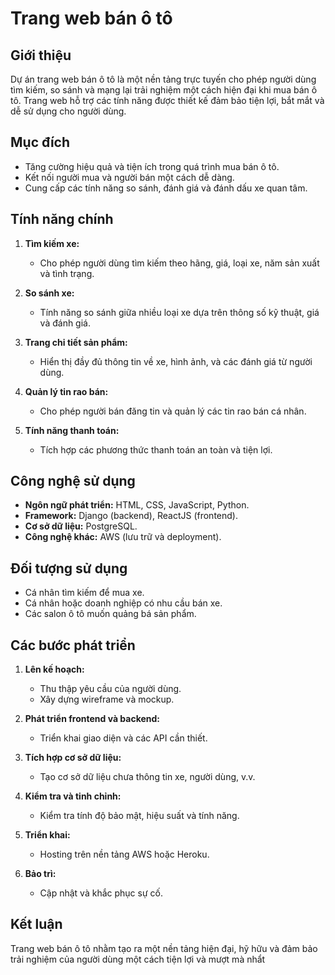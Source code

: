 # Trang web bán ô tô

## Giới thiệu
Dự án trang web bán ô tô là một nền tảng trực tuyến cho phép người dùng tìm kiếm, so sánh và mạng lại trải nghiệm một cách hiện đại khi mua bán ô tô. Trang web hỗ trợ các tính năng được thiết kế đảm bảo tiện lợi, bắt mắt và dễ sử dụng cho người dùng.

## Mục đích
- Tăng cường hiệu quả và tiện ích trong quá trình mua bán ô tô.
- Kết nối người mua và người bán một cách dễ dàng.
- Cung cấp các tính năng so sánh, đánh giá và đánh dấu xe quan tâm.

## Tính năng chính
1. **Tìm kiếm xe:**
   - Cho phép người dùng tìm kiếm theo hãng, giá, loại xe, năm sản xuất và tình trạng.
   
2. **So sánh xe:**
   - Tính năng so sánh giữa nhiều loại xe dựa trên thông số kỹ thuật, giá và đánh giá.

3. **Trang chi tiết sản phẩm:**
   - Hiển thị đầy đủ thông tin về xe, hình ảnh, và các đánh giá từ người dùng.

4. **Quản lý tin rao bán:**
   - Cho phép người bán đăng tin và quản lý các tin rao bán cá nhân.

5. **Tính năng thanh toán:**
   - Tích hợp các phương thức thanh toán an toàn và tiện lợi.

## Công nghệ sử dụng
- **Ngôn ngữ phát triển:** HTML, CSS, JavaScript, Python.
- **Framework:** Django (backend), ReactJS (frontend).
- **Cơ sở dữ liệu:** PostgreSQL.
- **Công nghệ khác:** AWS (lưu trữ và deployment).

## Đối tượng sử dụng
- Cá nhân tìm kiếm để mua xe.
- Cá nhân hoặc doanh nghiệp có nhu cầu bán xe.
- Các salon ô tô muốn quảng bá sản phẩm.

## Các bước phát triển
1. **Lên kế hoạch:**
   - Thu thập yêu cầu của người dùng.
   - Xây dựng wireframe và mockup.

2. **Phát triển frontend và backend:**
   - Triển khai giao diện và các API cần thiết.

3. **Tích hợp cơ sở dữ liệu:**
   - Tạo cơ sở dữ liệu chưa thông tin xe, người dùng, v.v.

4. **Kiểm tra và tinh chỉnh:**
   - Kiểm tra tính độ bảo mật, hiệu suất và tính năng.

5. **Triển khai:**
   - Hosting trên nền tảng AWS hoặc Heroku.

6. **Bảo trì:**
   - Cập nhật và khắc phục sự cố.

## Kết luận
Trang web bán ô tô nhằm tạo ra một nền tảng hiện đại, hỹ hữu và đảm bảo trải nghiệm của người dùng một cách tiện lợi và mượt mà nhẩt

